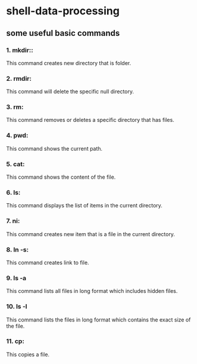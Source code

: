 # shell-data-processing
## some useful basic commands
### 1. mkdir::
This command creates new directory that is folder.
### 2. rmdir:
This command will delete the specific null directory.
### 3. rm:
This command removes or deletes a specific directory that has files.
### 4. pwd:
This command shows the current path.
### 5. cat:
This command shows the content of the file.
### 6. ls:
This command displays the list of items in the current directory.
### 7. ni:
This command creates new item that is a file in the current directory.
### 8. ln -s:
This command creates link to file.
### 9. ls -a
This command lists all files in long format which includes hidden files.
### 10. ls -l
This command lists the files in long format which contains the exact size of the file.
### 11. cp:
This copies a file.
